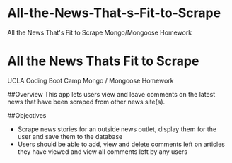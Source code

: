 # All-the-News-That-s-Fit-to-Scrape
All the News That's Fit to Scrape Mongo/Mongoose Homework

# All the News Thats Fit to Scrape
UCLA Coding Boot Camp Mongo / Mongoose Homework


##Overview 
This app lets users view and leave comments on the latest news that have been scraped from other news site(s).

##Objectives
* Scrape news stories for an outside news outlet, display them for the user and save them to the database
* Users should be able to add, view and delete comments left on articles they have viewed and view all comments left by any users



